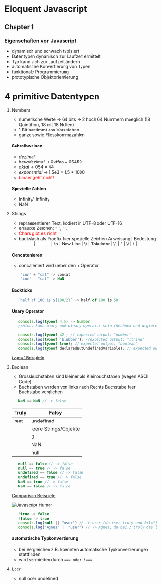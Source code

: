 # Eloquent Javascript 
## Chapter 1

### Eigenschaften von Javascript
* dynamisch und schwach typisiert
* Datentypen dynamisch zur Laufzeit ermittelt
* Typ kann sich zur Laufzeit ändern
* automatische Konvertierung von Typen
* funktionale Programmierung
* prototypische Objektorientierung

# 4 primitive Datentypen
1. Numbers

    * numerische Werte -> 64 bits -> 2 hoch 64 Nummern moeglich (18 Quintillion, 18 mit 18 Nullen)
    * 1 Bit bestimmt das Vorzeichen
    * ganze sowie Fliesskommazahlen  

    #### Schreibweisen
    * _dezimal_
    * _hexadezimal_ -> 0xffaa = 65450
    * _oktal_ -> 054 = 44
    * _exponential_ -> 1.5e3 = 1.5 * 1000
    * <span style="color:red">binaer geht nicht!</span>

    #### Spezielle Zahlen
    * Infinity/-Infinity
    * NaN

2. Strings

    * repraesentieren Text, kodiert in UTF-8 oder UTF-16
    * erlaubte Zeichen: " ", ' ', \` \`
    * <span style="color:red">Chars gibt es nicht</span>
    * backslash als Praefix fuer spezielle Zeichen
        Anweisung | Bedeutung
        ------- | -------
        | \n | New Line
        | \t | Tabulator
        | \\" | "
        | \\\ | \ | 
    
    #### Concatenieren
    * concateniert wird ueber den + Operator
    ```javascript
        "con" + "cat" -> concat
        "con" - "cat" -> NaN
    ```

    #### Backticks
    ```javascript
       `half of 100 is ${100/2}` -> half of 100 is 50 
    ```

    #### Unary Operator
    ```javascript
       console.log(typeof 4.5) -> Number
       //Minus kann unary und binary Operator sein (Rechnen und Negieren) 
    ```
    ```javascript
       console.log(typeof 42); // expected output: "number"
       console.log(typeof 'blubber'); //expected output: "string"
       console.log(typeof true); // expected output: "boolean"
       console.log(typeof declaredButUndefinedVariable); // expected output: "undefined"; 
    ```

    [typeof Beispiele](https://developer.mozilla.org/de/docs/Web/JavaScript/Reference/Operators/typeof)

3. Boolean

    * Grossbuchstaben sind kleiner als Kleinbuchstaben (wegen ASCII Code)
    * Buchstaben werden von links nach Rechts Buchstabe fuer Buchstabe verglichen
    ```javascript
       NaN == NaN // -> false 
    ```
    
    Truly | Falsy
    ------- | -------
    | rest | undefined
    |  | leere Strings/Objekte
    |  | 0
    |  | NaN
    |  | null  

    ```javascript
       null == false // -> false 
       null == true // -> false
       undefined == false // -> false
       undefined == true // -> false
       NaN == true // -> false
       NaN == false // -> false 
    ```
    
    [Comparison Beispiele](https://developer.mozilla.org/en-US/docs/Web/JavaScript/Reference/Operators/Comparison_Operators)

    ![Javascript Humor](https://brunocapuano.files.wordpress.com/2018/07/thanks-for-inventing-javascript.jpg?w=500)

    ```javascript
       !true -> false
       !false -> true 
       console.log(null || "user") // -> user (da user truly und 0+1=1)
       console.log("Agnes" || "user") // -> Agnes, da bei 2 truly das linke ausgewertet wird
    ```

    #### automatische Typkonvertierung
    * bei Vergleichen z.B. koennten automatische Typkonvertierungen stattfinden
    * wird vermieden durch `=== oder !===`

4. Leer
    
    * null oder undefined
